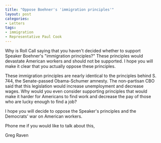 ```yaml
---
title: "Oppose Boehner's 'immigration principles'"
layout: post
categories:
- Letters
tags:
- immigration
- Representative Paul Cook
---
```


Why is Roll Call saying that you haven't decided whether to support Speaker Boehner's "immigration principles?" These principles would devastate American workers and should not be supported. I hope you will make it clear that you actually oppose these principles.

These immigration principles are nearly identical to the principles behind S. 744, the Senate-passed Obama-Schumer amnesty. The non-partisan CBO said that this legislation would increase unemployment and decrease wages. Why would you even consider supporting principles that would make it harder for Americans to find work and decrease the pay of those who are lucky enough to find a job?

I hope you will decide to oppose the Speaker's principles and the Democrats' war on American workers.

Phone me if you would like to talk about this,

Greg Raven